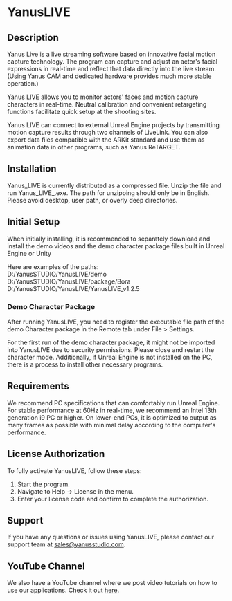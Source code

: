 # YanusLIVE

## Description
Yanus Live is a live streaming software based on innovative facial motion capture technology. The program can capture and adjust an actor's facial expressions in real-time and reflect that data directly into the live stream. (Using Yanus CAM and dedicated hardware provides much more stable operation.)

Yanus LIVE allows you to monitor actors' faces and motion capture characters in real-time.
Neutral calibration and convenient retargeting functions facilitate quick setup at the shooting sites.

Yanus LIVE can connect to external Unreal Engine projects by transmitting motion capture results through two channels of LiveLink.
You can also export data files compatible with the ARKit standard and use them as animation data in other programs, such as Yanus ReTARGET.

## Installation
Yanus_LIVE is currently distributed as a compressed file.
Unzip the file and run Yanus_LIVE_<version>.exe. The path for unzipping should only be in English. 
Please avoid desktop, user path, or overly deep directories.

## Initial Setup
When initially installing, it is recommended to separately download and install the demo videos and the demo character package files built in Unreal Engine or Unity

Here are examples of the paths:  
D:/YanusSTUDIO/YanusLIVE/demo  
D:/YanusSTUDIO/YanusLIVE/package/Bora  
D:/YanusSTUDIO/YanusLIVE/YanusLIVE_v1.2.5  

### Demo Character Package
After running YanusLIVE, you need to register the executable file path of the demo Character package in the Remote tab under File > Settings.

For the first run of the demo character package, it might not be imported into YanusLIVE due to security permissions. Please close and restart the character mode. Additionally, if Unreal Engine is not installed on the PC, there is a process to install other necessary programs.

## Requirements
We recommend PC specifications that can comfortably run Unreal Engine. 
For stable performance at 60Hz in real-time, we recommend an Intel 13th generation i9 PC or higher.
On lower-end PCs, it is optimized to output as many frames as possible with minimal delay according to the computer's performance.

## License Authorization
To fully activate YanusLIVE, follow these steps:
1. Start the program.
2. Navigate to Help -> License in the menu.
3. Enter your license code and confirm to complete the authorization.

## Support
If you have any questions or issues using YanusLIVE, please contact our support team at [sales@yanusstudio.com](mailto:sales@yanusstudio.com).

## YouTube Channel
We also have a YouTube channel where we post video tutorials on how to use our applications. Check it out [here](https://www.youtube.com/channel/UCeoNRe0n2eq7w97H2VIBpPQ).
